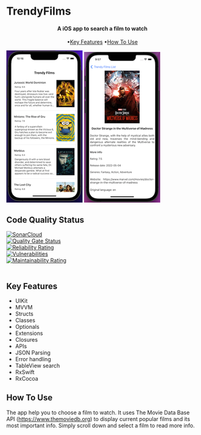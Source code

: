 #  TrendyFilms

<h4 align="center">A iOS app to search a film to watch</h4>

<p align="center">
  •<a href="#key-features">Key Features</a>
  •<a href="#how-to-use">How To Use</a> 
</p>

![screenshot](TrendyFilms/Assets.xcassets/Screenshot.png)
![screenshot](TrendyFilms/Assets.xcassets/Screenshot-2.png)

## Code Quality Status
[![SonarCloud](https://sonarcloud.io/images/project_badges/sonarcloud-white.svg)](https://sonarcloud.io/summary/new_code?id=oscar-moreno_ApplePie)<br>
[![Quality Gate Status](https://sonarcloud.io/api/project_badges/measure?project=oscar-moreno_TrendyFilms&metric=alert_status)](https://sonarcloud.io/summary/new_code?id=oscar-moreno_ApplePie)<br>
[![Reliability Rating](https://sonarcloud.io/api/project_badges/measure?project=oscar-moreno_TrendyFilms&metric=reliability_rating)](https://sonarcloud.io/summary/new_code?id=oscar-moreno_ApplePie)<br>
[![Vulnerabilities](https://sonarcloud.io/api/project_badges/measure?project=oscar-moreno_TrendyFilms&metric=security_rating)](https://sonarcloud.io/summary/new_code?id=oscar-moreno_ApplePie)<br>
[![Maintainability Rating](https://sonarcloud.io/api/project_badges/measure?project=oscar-moreno_TrendyFilms&metric=sqale_rating)](https://sonarcloud.io/summary/new_code?id=oscar-moreno_ApplePie)<br><br>



## Key Features

* UIKit
* MVVM
* Structs
* Classes
* Optionals
* Extensions
* Closures
* APIs
* JSON Parsing
* Error handling
* TableView search
* RxSwift
* RxCocoa

## How To Use
The app help you to choose a film to watch. It uses The Movie Data Base API (https://www.themoviedb.org) to display current popular films and its most important info. Simply scroll down and select a film to read more info.